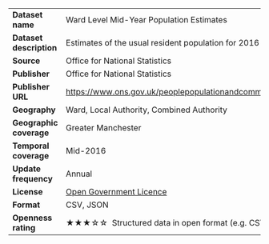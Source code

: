 <table>
<colgroup>
<col style="text-align:left;"/>
<col style="text-align:left;"/>
</colgroup>

<tbody>
<tr>
	<td style="text-align:left;"><strong>Dataset name</strong></td>
	<td style="text-align:left;">Ward Level Mid-Year Population Estimates</td>
</tr>
<tr>
	<td style="text-align:left;"><strong>Dataset description</strong></td>
	<td style="text-align:left;">Estimates of the usual resident population for 2016 electoral wards in England and Wales.</td>
</tr>
<tr>
	<td style="text-align:left;"><strong>Source</strong></td>
	<td style="text-align:left;">Office for National Statistics</td>
</tr>
<tr>
	<td style="text-align:left;"><strong>Publisher</strong></td>
	<td style="text-align:left;">Office for National Statistics</td>
</tr>
<tr>
	<td style="text-align:left;"><strong>Publisher URL</strong></td>
	<td style="text-align:left;"><a href="https://www.ons.gov.uk/peoplepopulationandcommunity/populationandmigration/populationestimates/datasets/wardlevelmidyearpopulationestimatesexperimental">https://www.ons.gov.uk/peoplepopulationandcommunity/populationandmigration/populationestimates/datasets/wardlevelmidyearpopulationestimatesexperimental</a></td>
</tr>
<tr>
	<td style="text-align:left;"><strong>Geography</strong></td>
	<td style="text-align:left;">Ward, Local Authority, Combined Authority</td>
</tr>
<tr>
	<td style="text-align:left;"><strong>Geographic coverage</strong></td>
	<td style="text-align:left;">Greater Manchester</td>
</tr>
<tr>
	<td style="text-align:left;"><strong>Temporal coverage</strong></td>
	<td style="text-align:left;">Mid-2016</td>
</tr>
<tr>
	<td style="text-align:left;"><strong>Update frequency</strong></td>
	<td style="text-align:left;">Annual</td>
</tr>
<tr>
	<td style="text-align:left;"><strong>License</strong></td>
	<td style="text-align:left;"><a href="http://www.nationalarchives.gov.uk/doc/open-government-licence/version/3/">Open Government Licence</a></td>
</tr>
<tr>
	<td style="text-align:left;"><strong>Format</strong></td>
	<td style="text-align:left;">CSV, JSON</td>
</tr>
<tr>
	<td style="text-align:left;"><strong>Openness rating</strong></td>
	<td style="text-align:left;">&#9733&#9733&#9733&#9734&#9734&nbsp; Structured data in open format (e.g. CSV)</td>
</tr>
</tbody>
</table>
